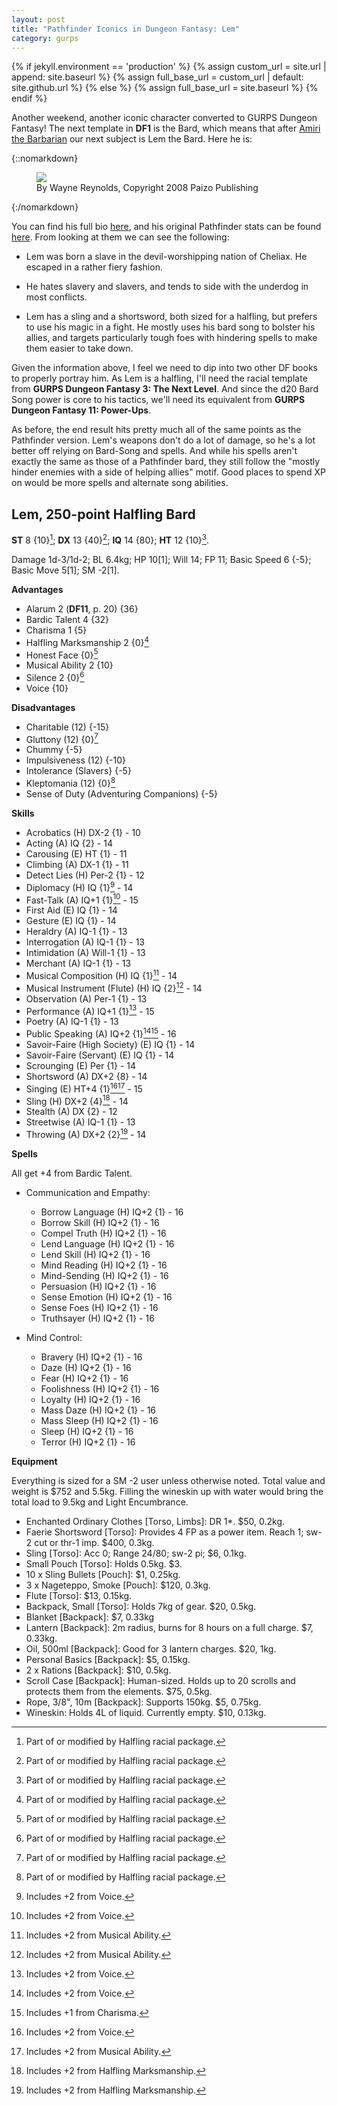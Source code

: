 ```yaml
---
layout: post
title: "Pathfinder Iconics in Dungeon Fantasy: Lem"
category: gurps
---
```


  {% if jekyll.environment == 'production' %}
  {% assign custom_url = site.url | append: site.baseurl %}
  {% assign full_base_url = custom_url | default: site.github.url %}
  {% else %}
  {% assign full_base_url = site.baseurl %}
  {% endif %}

Another weekend, another iconic character converted to GURPS Dungeon Fantasy!
The next template in **DF1** is the Bard, which means that
after [Amiri the Barbarian][amiri] our next subject is Lem the Bard. Here he is:

{::nomarkdown}
<figure>
  <img src="{{ "/assets/Lem.jpg" | prepend: full_base_url }}"/>
  <figcaption>By Wayne Reynolds, Copyright 2008 Paizo Publishing</figcaption>
</figure>
{:/nomarkdown}

You can find his full bio [here][lem-bio], and his original Pathfinder stats can
be found [here][lem-stats]. From looking at them we can see the following:

* Lem was born a slave in the devil-worshipping nation of Cheliax. He escaped in
  a rather fiery fashion.

* He hates slavery and slavers, and tends to side with the underdog in most
  conflicts.

* Lem has a sling and a shortsword, both sized for a halfling, but prefers to
  use his magic in a fight. He mostly uses his bard song to bolster his allies,
  and targets particularly tough foes with hindering spells to make them easier
  to take down.

Given the information above, I feel we need to dip into two other DF books to
properly portray him. As Lem is a halfling, I'll need the racial template from
**GURPS Dungeon Fantasy 3: The Next Level**. And since the d20 Bard Song power
is core to his tactics, we'll need its equivalent from **GURPS Dungeon Fantasy
11: Power-Ups**.

As before, the end result hits pretty much all of the same points as the
Pathfinder version. Lem's weapons don't do a lot of damage, so he's a lot better
off relying on Bard-Song and spells. And while his spells aren't exactly the
same as those of a Pathfinder bard, they still follow the "mostly hinder enemies
with a side of helping allies" motif. Good places to spend XP on would be more
spells and alternate song abilities.

## Lem, 250-point Halfling Bard

**ST** 8 {10}[^1]; **DX** 13 {40}[^1]; **IQ** 14 {80}; **HT** 12 {10}[^1].

Damage 1d-3/1d-2; BL 6.4kg; HP 10[1]; Will 14; FP 11; Basic Speed 6 {-5}; Basic
Move 5[1]; SM -2[1].

**Advantages**

- Alarum 2 (**DF11**, p. 20) {36}
- Bardic Talent 4 {32}
- Charisma 1 {5}
- Halfling Marksmanship 2 {0}[^1]
- Honest Face {0}[^1]
- Musical Ability 2 {10}
- Silence 2 {0}[^1]
- Voice {10}

**Disadvantages**

- Charitable (12) {-15}
- Gluttony (12) {0}[^1]
- Chummy {-5}
- Impulsiveness (12) {-10}
- Intolerance (Slavers} {-5}
- Kleptomania (12) {0}[^1]
- Sense of Duty (Adventuring Companions) {-5}

**Skills**

- Acrobatics (H) DX-2 {1} - 10
- Acting (A) IQ {2} - 14
- Carousing (E) HT {1} - 11
- Climbing (A) DX-1 {1} - 11
- Detect Lies (H) Per-2 {1} - 12
- Diplomacy (H) IQ {1}[^2] - 14
- Fast-Talk (A) IQ+1 {1}[^2] - 15
- First Aid (E) IQ {1} - 14
- Gesture (E) IQ {1} - 14
- Heraldry (A) IQ-1 {1} - 13
- Interrogation (A) IQ-1 {1} - 13
- Intimidation (A) Will-1 {1} - 13
- Merchant (A) IQ-1 {1} - 13
- Musical Composition (H) IQ {1}[^3] - 14
- Musical Instrument (Flute) (H) IQ {2}[^3] - 14
- Observation (A) Per-1 {1} - 13
- Performance (A) IQ+1 {1}[^2] - 15
- Poetry (A) IQ-1 {1} - 13
- Public Speaking (A) IQ+2 {1}[^2][^4] - 16
- Savoir-Faire (High Society) (E) IQ {1} - 14
- Savoir-Faire (Servant) (E) IQ {1} - 14
- Scrounging (E) Per {1} - 14
- Shortsword (A) DX+2 {8} - 14
- Singing (E) HT+4 {1}[^2][^3] - 15
- Sling (H) DX+2 {4}[^5] - 14
- Stealth (A) DX {2} - 12
- Streetwise (A) IQ-1 {1} - 13
- Throwing (A) DX+2 {2}[^5] - 14

**Spells**

All get +4 from Bardic Talent.

- Communication and Empathy:
  - Borrow Language (H) IQ+2 {1} - 16
  - Borrow Skill (H) IQ+2 {1} - 16
  - Compel Truth (H) IQ+2 {1} - 16
  - Lend Language (H) IQ+2 {1} - 16
  - Lend Skill (H) IQ+2 {1} - 16
  - Mind Reading (H) IQ+2 {1} - 16
  - Mind-Sending (H) IQ+2 {1} - 16
  - Persuasion (H) IQ+2 {1} - 16
  - Sense Emotion (H) IQ+2 {1} - 16
  - Sense Foes (H) IQ+2 {1} - 16
  - Truthsayer (H) IQ+2 {1} - 16

- Mind Control:
  - Bravery (H) IQ+2 {1} - 16
  - Daze (H) IQ+2 {1} - 16
  - Fear (H) IQ+2 {1} - 16
  - Foolishness (H) IQ+2 {1} - 16
  - Loyalty (H) IQ+2 {1} - 16
  - Mass Daze (H) IQ+2 {1} - 16
  - Mass Sleep (H) IQ+2 {1} - 16
  - Sleep (H) IQ+2 {1} - 16
  - Terror (H) IQ+2 {1} - 16

**Equipment**

Everything is sized for a SM -2 user unless otherwise noted. Total value and
weight is $752 and 5.5kg. Filling the wineskin up with water would bring the
total load to 9.5kg and Light Encumbrance.

- Enchanted Ordinary Clothes [Torso, Limbs]: DR 1*. $50, 0.2kg.
- Faerie Shortsword [Torso]: Provides 4 FP as a power item. Reach 1; sw-2 cut or
  thr-1 imp. $400, 0.3kg.
- Sling [Torso]: Acc 0; Range 24/80; sw-2 pi; $6, 0.1kg.
- Small Pouch [Torso]: Holds 0.5kg. $3.
- 10 x Sling Bullets [Pouch]: $1, 0.25kg.
- 3 x Nageteppo, Smoke [Pouch]: $120, 0.3kg.
- Flute [Torso]: $13, 0.15kg.
- Backpack, Small [Torso]: Holds 7kg of gear. $20, 0.5kg.
- Blanket [Backpack]: $7, 0.33kg
- Lantern [Backpack]: 2m radius, burns for 8 hours on a full charge. $7,
  0.33kg.
- Oil, 500ml [Backpack]: Good for 3 lantern charges. $20, 1kg.
- Personal Basics [Backpack]: $5, 0.15kg.
- 2 x Rations [Backpack]: $10, 0.5kg.
- Scroll Case [Backpack]: Human-sized. Holds up to 20 scrolls and protects them
  from the elements. $75, 0.5kg.
- Rope, 3/8", 10m [Backpack]: Supports 150kg. $5, 0.75kg.
- Wineskin: Holds 4L of liquid. Currently empty. $10, 0.13kg.

[^1]: Part of or modified by Halfling racial package.
[^2]: Includes +2 from Voice.
[^3]: Includes +2 from Musical Ability.
[^4]: Includes +1 from Charisma.
[^5]: Includes +2 from Halfling Marksmanship.


[amiri]: https://bira.github.io/octopus-carnival/gurps/2016/10/02/pathfinder-df-barbarian.html
[lem-bio]: http://pathfinder.wikia.com/wiki/Lem
[lem-stats]: http://paizo.com/pathfinderRPG/prd/npcCodex/iconic/lem.html
